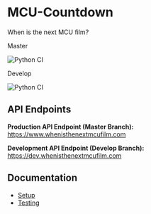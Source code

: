 # MCU-Countdown
When is the next MCU film?

Master

![Python CI](https://github.com/DiljotSG/MCU-Countdown/workflows/Python%20application/badge.svg?branch=master)

Develop

![Python CI](https://github.com/DiljotSG/MCU-Countdown/workflows/Python%20application/badge.svg?branch=develop)

## API Endpoints

**Production API Endpoint (Master Branch):** <https://www.whenisthenextmcufilm.com>

**Development API Endpoint (Develop Branch):** <https://dev.whenisthenextmcufilm.com>

## Documentation

* [Setup](docs/SETUP.md)
* [Testing](docs/TESTING.md)
